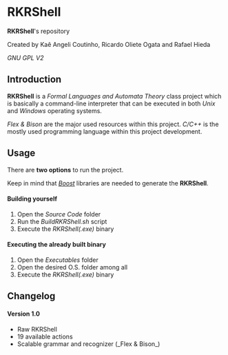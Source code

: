 # RKRShell

**RKRShell**'s repository

Created by Kaê Angeli Coutinho, Ricardo Oliete Ogata and Rafael Hieda

_GNU GPL V2_

## Introduction

**RKRShell** is a _Formal Languages and Automata Theory_ class project which is basically a command-line interpreter that can be executed in both _Unix_ and _Windows_ operating systems.

_Flex & Bison_ are the major used resources within this project. _C/C++_ is the mostly used programming language within this project development.

## Usage

There are <b>two options</b> to run the project.

Keep in mind that [_Boost_](http://www.boost.org) libraries are needed to generate the **RKRShell**.

#### Building yourself

<ol>
  <li>Open the <i>Source Code</i> folder</li>
  <li>Run the <i>BuildRKRShell.sh</i> script</li>
  <li>Execute the <i>RKRShell(.exe)</i> binary</li>
</ol>

#### Executing the already built binary

<ol>
  <li>Open the <i>Executables</i> folder</li>
  <li>Open the desired O.S. folder among all</li>
  <li>Execute the <i>RKRShell(.exe)</i> binary</li>
</ol>

## Changelog

#### Version 1.0

<ul>
  <li>Raw RKRShell</li>
  <li>19 available actions</li>
  <li>Scalable grammar and recognizer (_Flex & Bison_)</li>
</ul>